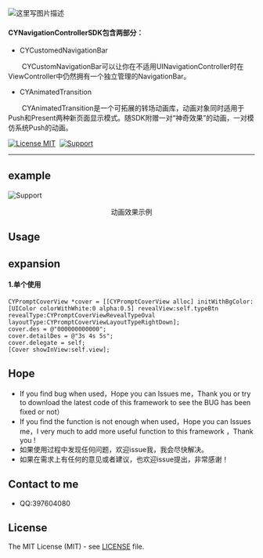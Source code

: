 ![这里写图片描述](https://github.com/SimonCY/CYNavigaitonController/raw/master/Img/logo.png)

#### CYNavigationControllerSDK包含两部分：


* CYCustomedNavigationBar

&emsp;&emsp;CYCustomNavigationBar可以让你在不适用UINavigationController时在ViewController中仍然拥有一个独立管理的NavigationBar。

* CYAnimatedTransition

&emsp;&emsp;CYAnimatedTransition是一个可拓展的转场动画库，动画对象同时适用于Push和Present两种新页面显示模式。随SDK附赠一对“神奇效果”的动画，一对模仿系统Push的动画。


[![License MIT](https://img.shields.io/badge/license-MIT-green.svg?style=flat)](https://github.com/AAChartModel/AAChartKit/blob/master/AAChartKit/ChartsDemo/LICENSE)&nbsp;
[![Support](https://img.shields.io/badge/support-iOS%208%2B-ff69b4.svg)](https://www.apple.com/nl/ios/)&nbsp;

------------------------------------------------------
## example
 
 ![Support](https://github.com/SimonCY/CYNavigaitonController/raw/master/Img/screenshot.gif)
 　<center>动画效果示例</center>


## Usage

## expansion

 
#### 1.单个使用

```objc
CYPromptCoverView *cover = [[CYPromptCoverView alloc] initWithBgColor:[UIColor colorWithWhite:0 alpha:0.5] revealView:self.typeBtn revealType:CYPromptCoverViewRevealTypeOval layoutType:CYPromptCoverViewLayoutTypeRightDown];
cover.des = @"000000000000";
cover.detailDes = @"3s 4s 5s";
cover.delegate = self;
[Cover showInView:self.view];
```
 
## <a id="Hope"></a>Hope
* If you find bug when used，Hope you can Issues me，Thank you or try to download the latest code of this framework to see the BUG has been fixed or not）
* If you find the function is not enough when used，Hope you can Issues me，I very much to add more useful function to this framework ，Thank you !
* 如果使用过程中发现任何问题，欢迎issue我，我会尽快解决。
* 如果在需求上有任何的意见或者建议，也欢迎issue提出，非常感谢！
## Contact to me
* QQ:397604080  
 
## License

The MIT License (MIT) - see [LICENSE](LICENSE) file.
